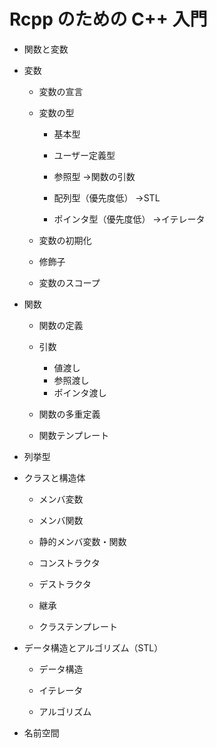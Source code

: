# Rcpp のための C++ 入門

- 関数と変数

- 変数

	- 変数の宣言

	- 変数の型
	
		- 基本型

		- ユーザー定義型

		- 参照型
			→関数の引数

		- 配列型（優先度低）
			→STL

		- ポインタ型（優先度低）
			→イテレータ
	
	- 変数の初期化

	- 修飾子

	- 変数のスコープ

- 関数

	- 関数の定義

	- 引数

		- 値渡し
		- 参照渡し
		- ポインタ渡し

	- 関数の多重定義

	- 関数テンプレート

- 列挙型

- クラスと構造体

	- メンバ変数

	- メンバ関数
	
	- 静的メンバ変数・関数
	
	- コンストラクタ
	
	- デストラクタ

	- 継承

	- クラステンプレート

- データ構造とアルゴリズム（STL）

	- データ構造

	- イテレータ

	- アルゴリズム

- 名前空間

